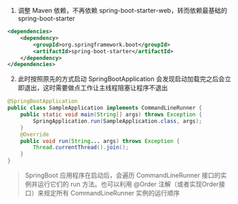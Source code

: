 1. 调整 Maven 依赖，不再依赖 spring-boot-starter-web，转而依赖最基础的 spring-boot-starter 
```xml
<dependencies>
    <dependency>
        <groupId>org.springframework.boot</groupId>
        <artifactId>spring-boot-starter</artifactId>
    </dependency>
</dependencies>
```
2. 此时按照原先的方式启动 SpringBootApplication 会发现启动加载完之后会立即退出，这时需要做点工作让主线程阻塞让程序不退出 
```java
@SpringBootApplication
public class SampleApplication implements CommandLineRunner {
    public static void main(String[] args) throws Exception {
        SpringApplication.run(SampleApplication.class, args);
    }
    @Override
    public void run(String... args) throws Exception {
        Thread.currentThread().join();
    }
}
```
> SpringBoot 应用程序在启动后，会遍历 CommandLineRunner 接口的实例并运行它们的 run 方法。也可以利用 @Order 注解（或者实现Order接口）来规定所有 CommandLineRunner 实例的运行顺序
